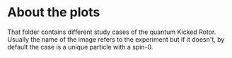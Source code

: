 # About the plots

That folder contains different study cases of the quantum Kicked Rotor. Usually the name of the image refers to the experiment but if it doesn't, by default the case is a unique particle with a spin-0. 

